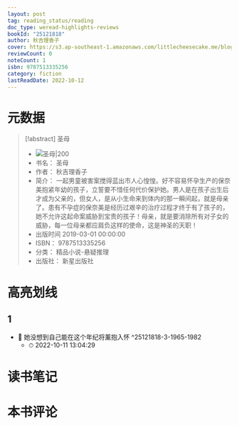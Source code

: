 ```yaml
---
layout: post
tag: reading_status/reading
doc_type: weread-highlights-reviews
bookId: "25121818"
author: 秋吉理香子
cover: https://s3.ap-southeast-1.amazonaws.com/littlecheesecake.me/blog-post/books/圣母.jpg
reviewCount: 0
noteCount: 1
isbn: 9787513335256
category: fiction
lastReadDate: 2022-10-12
---
```

# 元数据
> [!abstract] 圣母
> - ![ 圣母|200](https://wfqqreader-1252317822.image.myqcloud.com/cover/818/25121818/t7_25121818.jpg)
> - 书名： 圣母
> - 作者： 秋吉理香子
> - 简介： 一起男童被害案搅得蓝出市人心惶惶。好不容易怀孕生产的保奈美抱紧年幼的孩子，立誓要不惜任何代价保护她。男人是在孩子出生后才成为父亲的，但女人，是从小生命来到体内的那一瞬间起，就是母亲了。患有不孕症的保奈美是经历过艰辛的治疗过程才终于有了孩子的，她不允许这起命案威胁到宝贵的孩子！母亲，就是要消除所有对子女的威胁，每一位母亲都应肩负这样的使命，这是神圣的天职！
> - 出版时间 2019-03-01 00:00:00
> - ISBN： 9787513335256
> - 分类： 精品小说-悬疑推理
> - 出版社： 新星出版社

# 高亮划线

## 1


- 📌 她没想到自己能在这个年纪将薰抱入怀 ^25121818-3-1965-1982
    - ⏱ 2022-10-11 13:04:29 
# 读书笔记

# 本书评论
